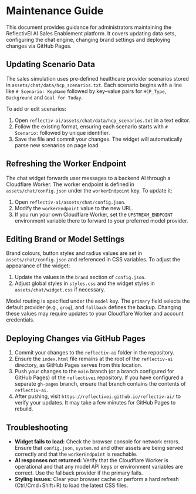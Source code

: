 # Maintenance Guide

This document provides guidance for administrators maintaining the ReflectivEI AI Sales Enablement platform. It covers updating data sets, configuring the chat engine, changing brand settings and deploying changes via GitHub Pages.

## Updating Scenario Data

The sales simulation uses pre‑defined healthcare provider scenarios stored in `assets/chat/data/hcp_scenarios.txt`. Each scenario begins with a line like `# Scenario: KeyName` followed by key–value pairs for `HCP_Type`, `Background` and `Goal for Today`.

To add or edit scenarios:

1. Open `reflectiv-ai/assets/chat/data/hcp_scenarios.txt` in a text editor.
2. Follow the existing format, ensuring each scenario starts with `# Scenario:` followed by unique identifier.
3. Save the file and commit your changes. The widget will automatically parse new scenarios on page load.

## Refreshing the Worker Endpoint

The chat widget forwards user messages to a backend AI through a Cloudflare Worker. The worker endpoint is defined in `assets/chat/config.json` under the `workerEndpoint` key. To update it:

1. Open `reflectiv-ai/assets/chat/config.json`.
2. Modify the `workerEndpoint` value to the new URL.
3. If you run your own Cloudflare Worker, set the `UPSTREAM_ENDPOINT` environment variable there to forward to your preferred model provider.

## Editing Brand or Model Settings

Brand colours, button styles and radius values are set in `assets/chat/config.json` and referenced in CSS variables. To adjust the appearance of the widget:

1. Update the values in the `brand` section of `config.json`.
2. Adjust global styles in `styles.css` and the widget styles in `assets/chat/widget.css` if necessary.

Model routing is specified under the `model` key. The `primary` field selects the default provider (e.g., `groq`), and `fallback` defines the backup. Changing these values may require updates to your Cloudflare Worker and account credentials.

## Deploying Changes via GitHub Pages

1. Commit your changes to the `reflectiv-ai` folder in the repository.
2. Ensure the `index.html` file remains at the root of the `reflectiv-ai` directory, as GitHub Pages serves from this location.
3. Push your changes to the `main` branch (or a branch configured for GitHub Pages) of the `reflectivei` repository. If you have configured a separate `gh-pages` branch, ensure that branch contains the contents of `reflectiv-ai`.
4. After pushing, visit `https://reflectivei.github.io/reflectiv-ai/` to verify your updates. It may take a few minutes for GitHub Pages to rebuild.

## Troubleshooting

- **Widget fails to load:** Check the browser console for network errors. Ensure that `config.json`, `system.md` and other assets are being served correctly and that the `workerEndpoint` is reachable.
- **AI responses not returned:** Verify that the Cloudflare Worker is operational and that any model API keys or environment variables are correct. Use the fallback provider if the primary fails.
- **Styling issues:** Clear your browser cache or perform a hard refresh (Ctrl/Cmd+Shift+R) to load the latest CSS files.